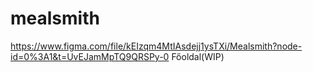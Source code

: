 # mealsmith

https://www.figma.com/file/kEIzqm4MtIAsdejj1ysTXi/Mealsmith?node-id=0%3A1&t=UvEJamMpTQ9QRSPy-0 Főoldal(WIP)
